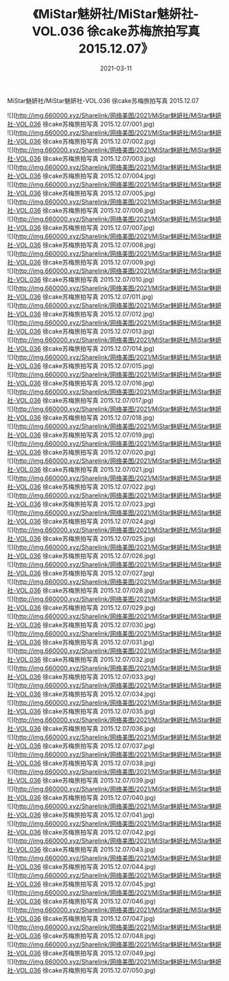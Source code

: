 ﻿---
layout: post
title:  《MiStar魅妍社/MiStar魅妍社-VOL.036 徐cake苏梅旅拍写真 2015.12.07》
date:   2021-03-11
img: http://img.660000.xyz/Sharelink/网络美图/2021/MiStar魅妍社/MiStar魅妍社-VOL.036 徐cake苏梅旅拍写真 2015.12.07/000.jpg
categories: [美女, 清纯, 唯美]
---

MiStar魅妍社/MiStar魅妍社-VOL.036 徐cake苏梅旅拍写真 2015.12.07

 ![](http://img.660000.xyz/Sharelink/网络美图/2021/MiStar魅妍社/MiStar魅妍社-VOL.036 徐cake苏梅旅拍写真 2015.12.07/001.jpg) <br>![](http://img.660000.xyz/Sharelink/网络美图/2021/MiStar魅妍社/MiStar魅妍社-VOL.036 徐cake苏梅旅拍写真 2015.12.07/002.jpg) <br>![](http://img.660000.xyz/Sharelink/网络美图/2021/MiStar魅妍社/MiStar魅妍社-VOL.036 徐cake苏梅旅拍写真 2015.12.07/003.jpg) <br>![](http://img.660000.xyz/Sharelink/网络美图/2021/MiStar魅妍社/MiStar魅妍社-VOL.036 徐cake苏梅旅拍写真 2015.12.07/004.jpg) <br>![](http://img.660000.xyz/Sharelink/网络美图/2021/MiStar魅妍社/MiStar魅妍社-VOL.036 徐cake苏梅旅拍写真 2015.12.07/005.jpg) <br>![](http://img.660000.xyz/Sharelink/网络美图/2021/MiStar魅妍社/MiStar魅妍社-VOL.036 徐cake苏梅旅拍写真 2015.12.07/006.jpg) <br>![](http://img.660000.xyz/Sharelink/网络美图/2021/MiStar魅妍社/MiStar魅妍社-VOL.036 徐cake苏梅旅拍写真 2015.12.07/007.jpg) <br>![](http://img.660000.xyz/Sharelink/网络美图/2021/MiStar魅妍社/MiStar魅妍社-VOL.036 徐cake苏梅旅拍写真 2015.12.07/008.jpg) <br>![](http://img.660000.xyz/Sharelink/网络美图/2021/MiStar魅妍社/MiStar魅妍社-VOL.036 徐cake苏梅旅拍写真 2015.12.07/009.jpg) <br>![](http://img.660000.xyz/Sharelink/网络美图/2021/MiStar魅妍社/MiStar魅妍社-VOL.036 徐cake苏梅旅拍写真 2015.12.07/010.jpg) <br>![](http://img.660000.xyz/Sharelink/网络美图/2021/MiStar魅妍社/MiStar魅妍社-VOL.036 徐cake苏梅旅拍写真 2015.12.07/011.jpg) <br>![](http://img.660000.xyz/Sharelink/网络美图/2021/MiStar魅妍社/MiStar魅妍社-VOL.036 徐cake苏梅旅拍写真 2015.12.07/012.jpg) <br>![](http://img.660000.xyz/Sharelink/网络美图/2021/MiStar魅妍社/MiStar魅妍社-VOL.036 徐cake苏梅旅拍写真 2015.12.07/013.jpg) <br>![](http://img.660000.xyz/Sharelink/网络美图/2021/MiStar魅妍社/MiStar魅妍社-VOL.036 徐cake苏梅旅拍写真 2015.12.07/014.jpg) <br>![](http://img.660000.xyz/Sharelink/网络美图/2021/MiStar魅妍社/MiStar魅妍社-VOL.036 徐cake苏梅旅拍写真 2015.12.07/015.jpg) <br>![](http://img.660000.xyz/Sharelink/网络美图/2021/MiStar魅妍社/MiStar魅妍社-VOL.036 徐cake苏梅旅拍写真 2015.12.07/016.jpg) <br>![](http://img.660000.xyz/Sharelink/网络美图/2021/MiStar魅妍社/MiStar魅妍社-VOL.036 徐cake苏梅旅拍写真 2015.12.07/017.jpg) <br>![](http://img.660000.xyz/Sharelink/网络美图/2021/MiStar魅妍社/MiStar魅妍社-VOL.036 徐cake苏梅旅拍写真 2015.12.07/018.jpg) <br>![](http://img.660000.xyz/Sharelink/网络美图/2021/MiStar魅妍社/MiStar魅妍社-VOL.036 徐cake苏梅旅拍写真 2015.12.07/019.jpg) <br>![](http://img.660000.xyz/Sharelink/网络美图/2021/MiStar魅妍社/MiStar魅妍社-VOL.036 徐cake苏梅旅拍写真 2015.12.07/020.jpg) <br>![](http://img.660000.xyz/Sharelink/网络美图/2021/MiStar魅妍社/MiStar魅妍社-VOL.036 徐cake苏梅旅拍写真 2015.12.07/021.jpg) <br>![](http://img.660000.xyz/Sharelink/网络美图/2021/MiStar魅妍社/MiStar魅妍社-VOL.036 徐cake苏梅旅拍写真 2015.12.07/022.jpg) <br>![](http://img.660000.xyz/Sharelink/网络美图/2021/MiStar魅妍社/MiStar魅妍社-VOL.036 徐cake苏梅旅拍写真 2015.12.07/023.jpg) <br>![](http://img.660000.xyz/Sharelink/网络美图/2021/MiStar魅妍社/MiStar魅妍社-VOL.036 徐cake苏梅旅拍写真 2015.12.07/024.jpg) <br>![](http://img.660000.xyz/Sharelink/网络美图/2021/MiStar魅妍社/MiStar魅妍社-VOL.036 徐cake苏梅旅拍写真 2015.12.07/025.jpg) <br>![](http://img.660000.xyz/Sharelink/网络美图/2021/MiStar魅妍社/MiStar魅妍社-VOL.036 徐cake苏梅旅拍写真 2015.12.07/026.jpg) <br>![](http://img.660000.xyz/Sharelink/网络美图/2021/MiStar魅妍社/MiStar魅妍社-VOL.036 徐cake苏梅旅拍写真 2015.12.07/027.jpg) <br>![](http://img.660000.xyz/Sharelink/网络美图/2021/MiStar魅妍社/MiStar魅妍社-VOL.036 徐cake苏梅旅拍写真 2015.12.07/028.jpg) <br>![](http://img.660000.xyz/Sharelink/网络美图/2021/MiStar魅妍社/MiStar魅妍社-VOL.036 徐cake苏梅旅拍写真 2015.12.07/029.jpg) <br>![](http://img.660000.xyz/Sharelink/网络美图/2021/MiStar魅妍社/MiStar魅妍社-VOL.036 徐cake苏梅旅拍写真 2015.12.07/030.jpg) <br>![](http://img.660000.xyz/Sharelink/网络美图/2021/MiStar魅妍社/MiStar魅妍社-VOL.036 徐cake苏梅旅拍写真 2015.12.07/031.jpg) <br>![](http://img.660000.xyz/Sharelink/网络美图/2021/MiStar魅妍社/MiStar魅妍社-VOL.036 徐cake苏梅旅拍写真 2015.12.07/032.jpg) <br>![](http://img.660000.xyz/Sharelink/网络美图/2021/MiStar魅妍社/MiStar魅妍社-VOL.036 徐cake苏梅旅拍写真 2015.12.07/033.jpg) <br>![](http://img.660000.xyz/Sharelink/网络美图/2021/MiStar魅妍社/MiStar魅妍社-VOL.036 徐cake苏梅旅拍写真 2015.12.07/034.jpg) <br>![](http://img.660000.xyz/Sharelink/网络美图/2021/MiStar魅妍社/MiStar魅妍社-VOL.036 徐cake苏梅旅拍写真 2015.12.07/035.jpg) <br>![](http://img.660000.xyz/Sharelink/网络美图/2021/MiStar魅妍社/MiStar魅妍社-VOL.036 徐cake苏梅旅拍写真 2015.12.07/036.jpg) <br>![](http://img.660000.xyz/Sharelink/网络美图/2021/MiStar魅妍社/MiStar魅妍社-VOL.036 徐cake苏梅旅拍写真 2015.12.07/037.jpg) <br>![](http://img.660000.xyz/Sharelink/网络美图/2021/MiStar魅妍社/MiStar魅妍社-VOL.036 徐cake苏梅旅拍写真 2015.12.07/038.jpg) <br>![](http://img.660000.xyz/Sharelink/网络美图/2021/MiStar魅妍社/MiStar魅妍社-VOL.036 徐cake苏梅旅拍写真 2015.12.07/039.jpg) <br>![](http://img.660000.xyz/Sharelink/网络美图/2021/MiStar魅妍社/MiStar魅妍社-VOL.036 徐cake苏梅旅拍写真 2015.12.07/040.jpg) <br>![](http://img.660000.xyz/Sharelink/网络美图/2021/MiStar魅妍社/MiStar魅妍社-VOL.036 徐cake苏梅旅拍写真 2015.12.07/041.jpg) <br>![](http://img.660000.xyz/Sharelink/网络美图/2021/MiStar魅妍社/MiStar魅妍社-VOL.036 徐cake苏梅旅拍写真 2015.12.07/042.jpg) <br>![](http://img.660000.xyz/Sharelink/网络美图/2021/MiStar魅妍社/MiStar魅妍社-VOL.036 徐cake苏梅旅拍写真 2015.12.07/043.jpg) <br>![](http://img.660000.xyz/Sharelink/网络美图/2021/MiStar魅妍社/MiStar魅妍社-VOL.036 徐cake苏梅旅拍写真 2015.12.07/044.jpg) <br>![](http://img.660000.xyz/Sharelink/网络美图/2021/MiStar魅妍社/MiStar魅妍社-VOL.036 徐cake苏梅旅拍写真 2015.12.07/045.jpg) <br>![](http://img.660000.xyz/Sharelink/网络美图/2021/MiStar魅妍社/MiStar魅妍社-VOL.036 徐cake苏梅旅拍写真 2015.12.07/046.jpg) <br>![](http://img.660000.xyz/Sharelink/网络美图/2021/MiStar魅妍社/MiStar魅妍社-VOL.036 徐cake苏梅旅拍写真 2015.12.07/047.jpg) <br>![](http://img.660000.xyz/Sharelink/网络美图/2021/MiStar魅妍社/MiStar魅妍社-VOL.036 徐cake苏梅旅拍写真 2015.12.07/048.jpg) <br>![](http://img.660000.xyz/Sharelink/网络美图/2021/MiStar魅妍社/MiStar魅妍社-VOL.036 徐cake苏梅旅拍写真 2015.12.07/049.jpg) <br>![](http://img.660000.xyz/Sharelink/网络美图/2021/MiStar魅妍社/MiStar魅妍社-VOL.036 徐cake苏梅旅拍写真 2015.12.07/050.jpg) <br>